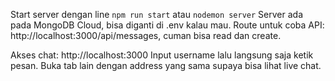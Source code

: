 Start server dengan line `npm run start` atau `nodemon server`
Server ada pada MongoDB Cloud, bisa diganti di .env kalau mau.
Route untuk coba API: http://localhost:3000/api/messages, cuman bisa read dan create.

Akses chat: http://localhost:3000
Input username lalu langsung saja ketik pesan. Buka tab lain dengan address yang sama supaya bisa lihat live chat.
